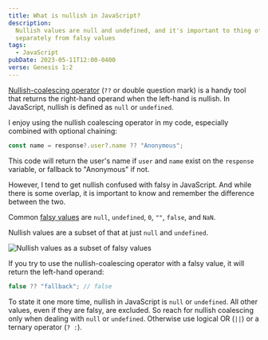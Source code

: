 ```yaml
---
title: What is nullish in JavaScript?
description:
  Nullish values are null and undefined, and it's important to thing of them
  separately from falsy values
tags:
  - JavaScript
pubDate: 2023-05-11T12:00-0400
verse: Genesis 1:2
---
```


[Nullish-coalescing operator](https://developer.mozilla.org/en-US/docs/Web/JavaScript/Reference/Operators/Nullish_coalescing)
(`??` or double question mark) is a handy tool that returns the right-hand
operand when the left-hand is nullish. In JavaScript, nullish is defined as
`null` or `undefined`.

I enjoy using the nullish coalescing operator in my code, especially combined
with optional chaining:

```js
const name = response?.user?.name ?? "Anonymous";
```

This code will return the user's name if `user` and `name` exist on the
`response` variable, or fallback to "Anonymous" if not.

However, I tend to get nullish confused with falsy in JavaScript. And while
there is some overlap, it is important to know and remember the difference
between the two.

Common [falsy values](https://developer.mozilla.org/en-US/docs/Glossary/Falsy)
are `null`, `undefined`, `0`, `""`, `false`, and `NaN`.

Nullish values are a subset of that at just `null` and `undefined`.

![Nullish values as a subset of falsy values](/img/falsy-nullish-js.png)

If you try to use the nullish-coalescing operator with a falsy value, it will
return the left-hand operand:

```js
false ?? "fallback"; // false
```

To state it one more time, nullish in JavaScript is `null` or `undefined`. All
other values, even if they are falsy, are excluded. So reach for nullish
coalescing only when dealing with `null` or `undefined`. Otherwise use logical
OR (`||`) or a ternary operator (`? :`).
